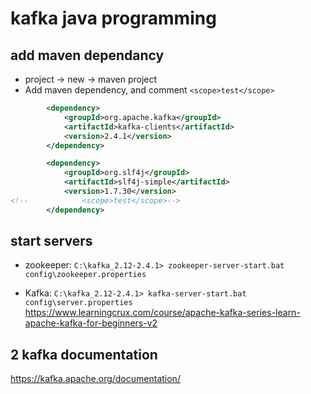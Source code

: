 #  kafka java programming

## add maven dependancy
* project -> new -> maven project
* Add maven dependency, and comment    `<scope>test</scope>`
```xml
        <dependency>
            <groupId>org.apache.kafka</groupId>
            <artifactId>kafka-clients</artifactId>
            <version>2.4.1</version>
        </dependency>

        <dependency>
            <groupId>org.slf4j</groupId>
            <artifactId>slf4j-simple</artifactId>
            <version>1.7.30</version>
<!--            <scope>test</scope>-->
        </dependency>
```

## start servers
* zookeeper: 
`C:\kafka_2.12-2.4.1> zookeeper-server-start.bat config\zookeeper.properties`

* Kafka: 
`C:\kafka_2.12-2.4.1> kafka-server-start.bat config\server.properties`
https://www.learningcrux.com/course/apache-kafka-series-learn-apache-kafka-for-beginners-v2

## 2 kafka documentation
https://kafka.apache.org/documentation/

## 